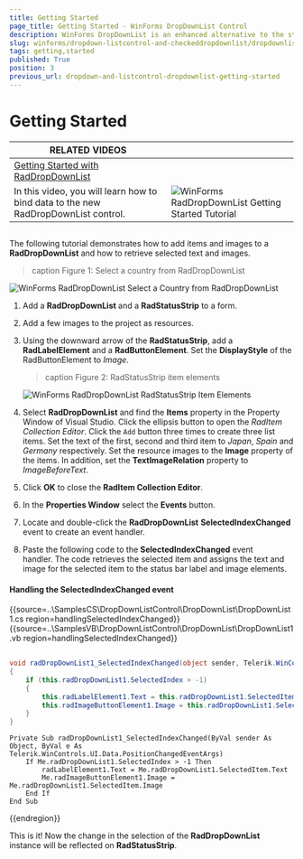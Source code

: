 ```yaml
---
title: Getting Started
page_title: Getting Started - WinForms DropDownList Control
description: WinForms DropDownList is an enhanced alternative to the standard Windows Forms combo box control.
slug: winforms/dropdown-listcontrol-and-checkeddropdownlist/dropdownlist/getting-started
tags: getting,started
published: True
position: 3
previous_url: dropdown-and-listcontrol-dropdownlist-getting-started
---
```


# Getting Started
 
| RELATED VIDEOS |  |
| ------ | ------ |
|[Getting Started with RadDropDownList](http://tv.telerik.com/watch/winforms/getting-started-with-raddropdownlist)
In this video, you will learn how to bind data to the new RadDropDownList control.|![WinForms RadDropDownList Getting Started Tutorial](images/dropdown-and-listcontrol-dropdownlist-getting-started003.png)|

## 

The following tutorial demonstrates how to add items and images to a __RadDropDownList__ and how to retrieve selected text and images.

>caption Figure 1: Select a country from RadDropDownList

![WinForms RadDropDownList Select a Country from RadDropDownList](images/dropdown-and-listcontrol-dropdownlist-getting-started001.png)

1. Add a __RadDropDownList__ and a __RadStatusStrip__ to a form. 

1. Add a few images to the project as resources.

1. Using the downward arrow of the __RadStatusStrip__, add a __RadLabelElement__ and a  __RadButtonElement__. Set the __DisplayStyle__ of the RadButtonElement to *Image*.
            
	>caption Figure 2: RadStatusStrip item elements

	![WinForms RadDropDownList RadStatusStrip Item Elements](images/dropdown-and-listcontrol-dropdownlist-getting-started002.png)

1. Select __RadDropDownList__ and find the __Items__ property in the Property Window of Visual Studio. Click the  ellipsis button to open the *RadItem Collection Editor*. Click the `Add` button three times to create three list items. Set the text of the first, second and third item to *Japan*, *Spain* and  *Germany* respectively. Set the resource images to the __Image__ property of the items. In addition, set the __TextImageRelation__ property to *ImageBeforeText*. 

1. Click __OK__ to close the __RadItem Collection Editor__. 

1. In the __Properties Window__ select the __Events__ button. 

1. Locate and double-click the __RadDropDownList__ __SelectedIndexChanged__ event to create an event handler. 

1. Paste the following code to the __SelectedIndexChanged__ event handler. The code retrieves the selected item and  assigns the text and image for the selected item to the status bar label and image elements.

#### Handling the SelectedIndexChanged event 

{{source=..\SamplesCS\DropDownListControl\DropDownList\DropDownList1.cs region=handlingSelectedIndexChanged}} 
{{source=..\SamplesVB\DropDownListControl\DropDownList\DropDownList1.vb region=handlingSelectedIndexChanged}} 

````C#
    
void radDropDownList1_SelectedIndexChanged(object sender, Telerik.WinControls.UI.Data.PositionChangedEventArgs e)
{
    if (this.radDropDownList1.SelectedIndex > -1)
    {
        this.radLabelElement1.Text = this.radDropDownList1.SelectedItem.Text;
        this.radImageButtonElement1.Image = this.radDropDownList1.SelectedItem.Image;
    }
}

````
````VB.NET
Private Sub radDropDownList1_SelectedIndexChanged(ByVal sender As Object, ByVal e As Telerik.WinControls.UI.Data.PositionChangedEventArgs)
    If Me.radDropDownList1.SelectedIndex > -1 Then
        radLabelElement1.Text = Me.radDropDownList1.SelectedItem.Text
        Me.radImageButtonElement1.Image = Me.radDropDownList1.SelectedItem.Image
    End If
End Sub

````

{{endregion}} 
 
This is it! Now the change in the selection of the __RadDropDownList__ instance will be reflected on __RadStatusStrip__.
